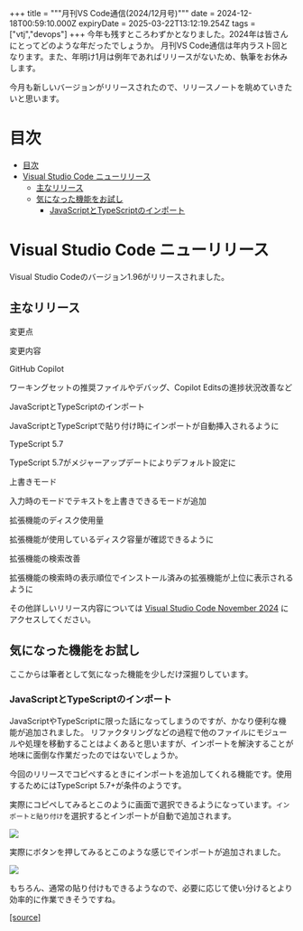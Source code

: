+++
title = """月刊VS Code通信(2024/12月号)"""
date = 2024-12-18T00:59:10.000Z
expiryDate = 2025-03-22T13:12:19.254Z
tags = ["vtj","devops"]
+++
今年も残すところわずかとなりました。2024年は皆さんにとってどのような年だったでしょうか。 月刊VS Code通信は年内ラスト回となります。また、年明け1月は例年であればリリースがないため、執筆をお休みします。

今月も新しいバージョンがリリースされたので、リリースノートを眺めていきたいと思います。

目次
==

*   [目次](#目次)
*   [Visual Studio Code ニューリリース](#Visual-Studio-Code-ニューリリース)
    *   [主なリリース](#主なリリース)
    *   [気になった機能をお試し](#気になった機能をお試し)
        *   [JavaScriptとTypeScriptのインポート](#JavaScriptとTypeScriptのインポート)

Visual Studio Code ニューリリース
==========================

Visual Studio Codeのバージョン1.96がリリースされました。

主なリリース
------

変更点

変更内容

GitHub Copilot

ワーキングセットの推奨ファイルやデバッグ、Copilot Editsの進捗状況改善など

JavaScriptとTypeScriptのインポート

JavaScriptとTypeScriptで貼り付け時にインポートが自動挿入されるように

TypeScript 5.7

TypeScript 5.7がメジャーアップデートによりデフォルト設定に

上書きモード

入力時のモードでテキストを上書きできるモードが追加

拡張機能のディスク使用量

拡張機能が使用しているディスク容量が確認できるように

拡張機能の検索改善

拡張機能の検索時の表示順位でインストール済みの拡張機能が上位に表示されるように

その他詳しいリリース内容については [Visual Studio Code November 2024](https://code.visualstudio.com/updates/v1_96) にアクセスしてください。

気になった機能をお試し
-----------

ここからは筆者として気になった機能を少しだけ深掘りしています。

### JavaScriptとTypeScriptのインポート

JavaScriptやTypeScriptに限った話になってしまうのですが、かなり便利な機能が追加されました。 リファクタリングなどの過程で他のファイルにモジュールや処理を移動することはよくあると思いますが、インポートを解決することが地味に面倒な作業だったのではないでしょうか。

今回のリリースでコピペするときにインポートを追加してくれる機能です。使用するためにはTypeScript 5.7+が条件のようです。

実際にコピペしてみるとこのように画面で選択できるようになっています。`インポートと貼り付け`を選択するとインポートが自動で追加されます。

![](https://cdn-ak.f.st-hatena.com/images/fotolife/v/virtualtech/20241218/20241218095911.png)

実際にボタンを押してみるとこのような感じでインポートが追加されました。

![](https://cdn-ak.f.st-hatena.com/images/fotolife/v/virtualtech/20241218/20241218095914.png)

もちろん、通常の貼り付けもできるようなので、必要に応じて使い分けるとより効率的に作業できそうですね。

[[source]](https://devops-blog.virtualtech.jp/entry/20241218/1734483550)
